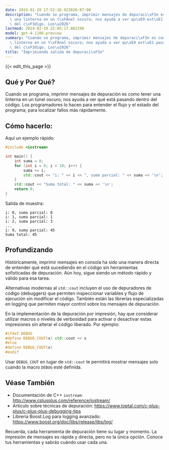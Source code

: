 ```yaml
---
date: 2024-01-20 17:52:16.922826-07:00
description: "Cuando se programa, imprimir mensajes de depuraci\xF3n es como tener\
  \ una linterna en un t\xFAnel oscuro; nos ayuda a ver qu\xE9 est\xE1 pasando dentro\
  \ del c\xF3digo. Los\u2026"
lastmod: 2024-02-19 22:05:17.882290
model: gpt-4-1106-preview
summary: "Cuando se programa, imprimir mensajes de depuraci\xF3n es como tener una\
  \ linterna en un t\xFAnel oscuro; nos ayuda a ver qu\xE9 est\xE1 pasando dentro\
  \ del c\xF3digo. Los\u2026"
title: "Imprimiendo salida de depuraci\xF3n"
---
```


{{< edit_this_page >}}

## Qué y Por Qué?
Cuando se programa, imprimir mensajes de depuración es como tener una linterna en un túnel oscuro; nos ayuda a ver qué está pasando dentro del código. Los programadores lo hacen para entender el flujo y el estado del programa, para localizar fallos más rápidamente.

## Cómo hacerlo:

Aquí un ejemplo rápido:

```cpp
#include <iostream>

int main() {
    int suma = 0;
    for (int i = 0; i < 10; i++) {
        suma += i;
        std::cout << "i: " << i << ", suma parcial: " << suma << '\n';
    }
    std::cout << "Suma total: " << suma << '\n';
    return 0;
}
```

Salida de muestra:

```
i: 0, suma parcial: 0
i: 1, suma parcial: 1
i: 2, suma parcial: 3
...
i: 9, suma parcial: 45
Suma total: 45
```

## Profundizando

Históricamente, imprimir mensajes en consola ha sido una manera directa de entender qué está sucediendo en el código sin herramientas sofisticadas de depuración. Aún hoy, sigue siendo un método rápido y válido para esa tarea. 

Alternativas modernas al `std::cout` incluyen el uso de depuradores de código (debuggers) que permiten inspeccionar variables y flujo de ejecución sin modificar el código. También están las librerías especializadas en logging que permiten mayor control sobre los mensajes de depuración.

En la implementación de la depuración por impresión, hay que considerar utilizar macros o niveles de verbosidad para activar o desactivar estas impresiones sin alterar el código liberado. Por ejemplo:

```cpp
#ifdef DEBUG
#define DEBUG_COUT(x) std::cout << x
#else
#define DEBUG_COUT(x)
#endif
```

Usar `DEBUG_COUT` en lugar de `std::cout` te permitirá mostrar mensajes solo cuando la macro `DEBUG` esté definida.

## Véase También

- Documentación de C++ `iostream`: http://www.cplusplus.com/reference/iostream/
- Artículo sobre técnicas de depuración: https://www.toptal.com/c-plus-plus/c-plus-plus-debugging-tips
- Librería Boost.Log para logging avanzado: https://www.boost.org/doc/libs/release/libs/log/ 

Recuerda, cada herramienta de depuración tiene su lugar y momento. La impresión de mensajes es rápida y directa, pero no la única opción. Conoce tus herramientas y sabrás cuándo usar cada una.
